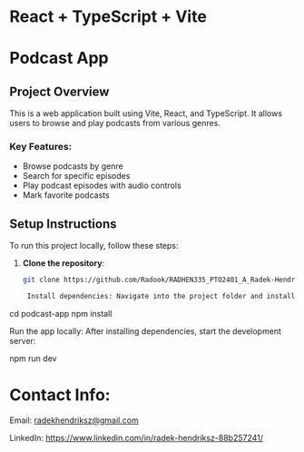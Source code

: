 # React + TypeScript + Vite

# Podcast App

## Project Overview

This is a web application built using Vite, React, and TypeScript. It allows users to browse and play podcasts from various genres. 


### Key Features:
- Browse podcasts by genre
- Search for specific episodes
- Play podcast episodes with audio controls
- Mark favorite podcasts

## Setup Instructions

To run this project locally, follow these steps:

1. **Clone the repository**:
   ```bash
   git clone https://github.com/Radook/RADHEN335_PTO2401_A_Radek-Hendriksz_DJS11.git

    Install dependencies: Navigate into the project folder and install the dependencies using npm or yarn.

cd podcast-app
npm install

Run the app locally: After installing dependencies, start the development server:

npm run dev

# Contact Info:

Email: radekhendriksz@gmail.com

LinkedIn: https://www.linkedin.com/in/radek-hendriksz-88b257241/


